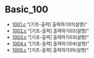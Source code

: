 # Basic_100

* [1001.c](./1001.c) "[기초-출력] 출력하기01(설명)"
* [1002.c](./1002.c) "[기초-출력] 출력하기02(설명)"
* [1003.c](./1003.c) "[기초-출력] 출력하기03(설명)"
* [1004.c](./1004.c) "[기초-출력] 출력하기04(설명)"
* [1005.c](./1005.c) "[기초-출력] 출력하기05(설명)"
